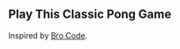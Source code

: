## Play This Classic Pong Game

Inspired by [Bro Code](https://www.youtube.com/watch?v=oLirZqJFKPE&ab_channel=BroCode).
